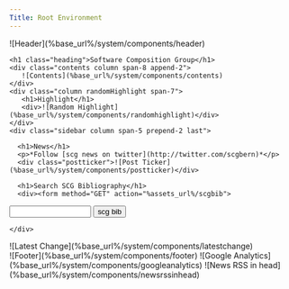 ```yaml
---
Title: Root Environment
---
```


<div class="container">
  ![Header](%base_url%/system/components/header)
  <div class="column span-24 last mainbody">

    <h1 class="heading">Software Composition Group</h1>
    <div class="contents column span-8 append-2">
       ![Contents](%base_url%/system/components/contents)
    </div>
    <div class="column randomHighlight span-7">
       <h1>Highlight</h1>
       <div>![Random Highlight](%base_url%/system/components/randomhighlight)</div>
    </div>
    <div class="sidebar column span-5 prepend-2 last">

      <h1>News</h1>
      <p>*Follow [scg news on twitter](http://twitter.com/scgbern)*</p>
      <div class="postticker">![Post Ticker](%base_url%/system/components/postticker)</div>

      <h1>Search SCG Bibliography</h1>
      <div><form method="GET" action="%assets_url%/scgbib"><input type="text" name="query" size="15" maxlength="800"/><input type="submit" value="scg bib"/></form></div>

    </div>
  </div>
  <div class="footnote">![Latest Change](%base_url%/system/components/latestchange)</div>
  ![Footer](%base_url%/system/components/footer)
</div>
![Google Analytics](%base_url%/system/components/googleanalytics)
![News RSS in head](%base_url%/system/components/newsrssinhead)
